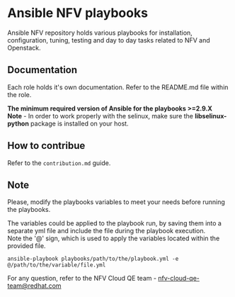 # Ansible NFV playbooks
Ansible NFV repository holds various playbooks for installation, configuration, tuning, testing and day to day tasks related to NFV and Openstack.

## Documentation
Each role holds it's own documentation. Refer to the README.md file within the role.

**The minimum required version of Ansible for the playbooks >=2.9.X**  
**Note** - In order to work properly with the selinux, make sure the **libselinux-python** package is installed on your host.

## How to contribue
Refer to the `contribution.md` guide.

## Note
Please, modify the playbooks variables to meet your needs before running the playbooks.

The variables could be applied to the playbook run, by saving them into a separate yml file and include the file during the playbook execution.  
Note the '@' sign, which is used to apply the variables located within the provided file.

```
ansible-playbook playbooks/path/to/the/playbook.yml -e @/path/to/the/variable/file.yml
```

For any question, refer to the NFV Cloud QE team - nfv-cloud-qe-team@redhat.com
